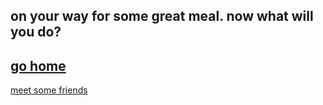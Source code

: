 on your way for some great meal.
now what will you do?
---
[go home](homealone.md)
---
[meet some friends](meetfriends.md)